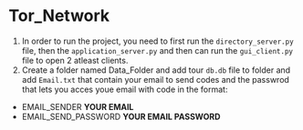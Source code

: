 # Tor_Network

1. In order to run the project, you need to first run the ```directory_server.py``` file, then the ```application_server.py``` and then can run the ```gui_client.py``` file to open 2 atleast clients.
2. Create a folder named Data_Folder and add tour ```db.db``` file to folder and add ```Email.txt``` that contain your email to send codes and the passwrod that lets you acces youe email with code in the format:
- EMAIL_SENDER **YOUR EMAIL**
- EMAIL_SEND_PASSWORD **YOUR EMAIL PASSWORD**
